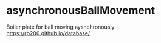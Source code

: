 # asynchronousBallMovement
Boiler plate for ball moving aysnchronously
https://rb200.github.io/database/
